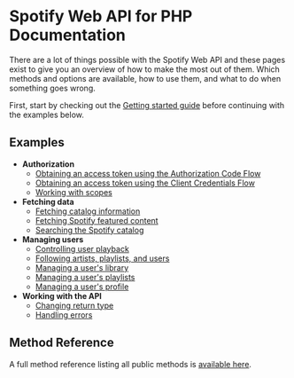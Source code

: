 # Spotify Web API for PHP Documentation
There are a lot of things possible with the Spotify Web API and these pages exist to give you an overview of how to make the most out of them. Which methods and options are available, how to use them, and what to do when something goes wrong.

First, start by checking out the [Getting started guide](/docs/getting-started.md) before continuing with the examples below.

## Examples
* **Authorization**
    * [Obtaining an access token using the Authorization Code Flow](/docs/examples/access-token-with-authorization-code-flow.md.md)
    * [Obtaining an access token using the Client Credentials Flow](/docs/examples/access-token-with-client-credentials-flow.md.md)
    * [Working with scopes](/docs/examples/working-with-scopes.md)
* **Fetching data**
    * [Fetching catalog information](/docs/examples/fetching-catalog-information.md)
    * [Fetching Spotify featured content](/docs/examples/fetching-spotify-featured-content.md)
    * [Searching the Spotify catalog](/docs/examples/searching-the-spotify-catalog.md)
* **Managing users**
    * [Controlling user playback](/docs/examples/controlling-user-playback.md)
    * [Following artists, playlists, and users](/docs/examples/following-artists-playlists-and-users.md)
    * [Managing a user's library](/docs/examples/managing-user-library.md)
    * [Managing a user's playlists](/docs/examples/managing-user-playlists.md)
    * [Managing a user's profile](/docs/examples/managing-user-profiles.md)
* **Working with the API**
    * [Changing return type](/docs/examples/changing-return-type.md)
    * [Handling errors](/docs/examples/handling-errors.md)

## Method Reference
A full method reference listing all public methods is [available here](/docs/method-reference/).
